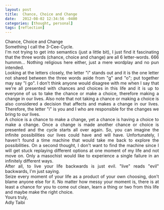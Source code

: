 ```yaml
---
layout: post
title:  Chance, Choice and Change
date:   2012-08-02 12:34:56 -0400
categories: [thought, personal]
tags: [reflection]
---
```


<p style='text-align: justify;'>
Chance, Choice and Change<br/>
Something I call the 3-Cee-Cycle.<br/>
I'm not trying to get into semantics (just a little bit), I just find it fascinating that the three words (chance, choice and change) are all 6 letter-words. 666 hummm... Nothing religious here either, just a mere wordplay and no pun intended.<br/>
Looking at the letters closely, the letter "i" stands out and it is the one letter not shared between the three words aside from "g" and "o"; put together may say "I go". I don't think anyone would disagree with me when I say that we're all presented with chances and choices in this life and it is up to everyone of us to take the chance or make a choice, therefore making a change in our lives. Also note that not taking a chance or making a choice is also considered a decision that affects and makes a change in our lives. Therefore, the letter "i" is you and I who are responsible for the changes we bring to our lives.<br/>
A choice is a chance to make a change, yet a chance is having a choice to make a change. Once a change is made another chance or choice is presented and the cycle starts all over again. So, you can imagine the infinite possibilities our lives could have and will have. Unfortunately, I haven't found a time machine that would take me back to explore the possibilities. On a second thought, I don't want to find the machine since I will get stuck replaying different options at one moment of my life and not move on. Only a masochist would like to experience a single failure in an infinitely different ways.<br/>
After all, to live your life backwards is just evil. "live" reads "evil" backwards, I'm just saying.<br/>
Seize every moment of your life as a product of your own choosing, don't blame anyone else for it. No matter how messy your moment is, there is at least a chance for you to come out clean, learn a thing or two from this life and maybe make the right choice.<br/>
Yours truly,<br/>
Adly Taibi
</p>
